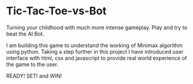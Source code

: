 # Tic-Tac-Toe-vs-Bot
Turning your childhood with much more intense gameplay.
Play and try to beat the AI Bot.

I am building this game to understand the working of Minimax algorithm using python. 
Taking a step further in this project I have introduced user interface with html, css and javascript to provide real world experience of the game to the user.

READY! SET! and WIN!
